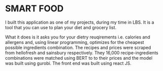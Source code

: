 # SMART FOOD

I built this application as one of my projects, during my time in LBS. 
It is a tool that you can use to plan your diet and grocery list. 

What it does is it asks you for your dietry reuqirements i.e. calories and allergens and, using linear programming, optimizes for the cheapest possible ingredients combination. 
The recipes and prices were scraped from hellofresh and sainsbury respectively. They 16,000 recipe-ingredients combinations were matched using BERT to to their prices and the model was built using gurobi.
The front end was built using react JS.




